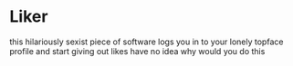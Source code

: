 # Liker 
this hilariously sexist piece of software logs you in to your lonely topface profile and start giving out likes
have no idea why would you do this

